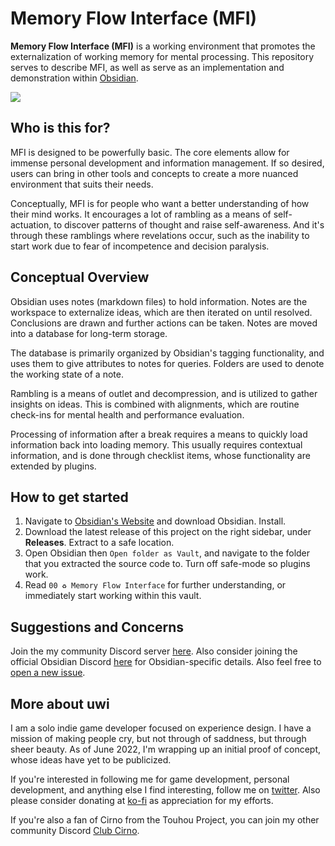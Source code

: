 # Memory Flow Interface (MFI)
**Memory Flow Interface (MFI)** is a working environment that promotes the externalization of working memory for mental processing. This repository serves to describe MFI, as well as serve as an implementation and demonstration within [Obsidian](https://obsidian.md/).

![](https://storage.ko-fi.com/cdn/useruploads/display/beaf0b1f-5264-4d01-b278-a9075114c7b6_obsidian_ikkorp5p48.png)

## Who is this for?
MFI is designed to be powerfully basic. The core elements allow for immense personal development and information management. If so desired, users can bring in other tools and concepts to create a more nuanced environment that suits their needs.

Conceptually, MFI is for people who want a better understanding of how their mind works. It encourages a lot of rambling as a means of self-actuation, to discover patterns of thought and raise self-awareness. And it's through these ramblings where revelations occur, such as the inability to start work due to fear of incompetence and decision paralysis.

## Conceptual Overview
Obsidian uses notes (markdown files) to hold information. Notes are the workspace to externalize ideas, which are then iterated on until resolved. Conclusions are drawn and further actions can be taken. Notes are moved into a database for long-term storage.

The database is primarily organized by Obsidian's tagging functionality, and uses them to give attributes to notes for queries. Folders are used to denote the working state of a note.

Rambling is a means of outlet and decompression, and is utilized to gather insights on ideas. This is combined with alignments, which are routine check-ins for mental health and performance evaluation.

Processing of information after a break requires a means to quickly load information back into loading memory. This usually requires contextual information, and is done through checklist items, whose functionality are extended by plugins.

## How to get started
1. Navigate to [Obsidian's Website](https://obsidian.md/) and download Obsidian. Install.
2. Download the latest release of this project on the right sidebar, under **Releases**. Extract to a safe location.
3. Open Obsidian then `Open folder as Vault`, and navigate to the folder that you extracted the source code to. Turn off safe-mode so plugins work.
4. Read `00 ♻ Memory Flow Interface` for further understanding, or immediately start working within this vault.

## Suggestions and Concerns
Join the my community Discord server [here](https://discord.gg/xSaj5Cc5GZ). Also consider joining the official Obsidian Discord [here](https://discord.com/invite/veuWUTm) for Obsidian-specific details. Also feel free to [open a new issue](https://github.com/uwidev/life-disciplines-projects/issues/new).

## More about uwi
I am a solo indie game developer focused on experience design. I have a mission of making people cry, but not through of saddness, but through sheer beauty. As of June 2022, I'm wrapping up an initial proof of concept, whose ideas have yet to be publicized.

If you're interested in following me for game development, personal development, and anything else I find interesting, follow me on [twitter](https://twitter.com/uwidev). Also please consider donating at [ko-fi](https://ko-fi.com/uwidev) as appreciation for my efforts.

If you're also a fan of Cirno from the Touhou Project, you can join my other community Discord [Club Cirno](https://discord.com/invite/clubcirno).
